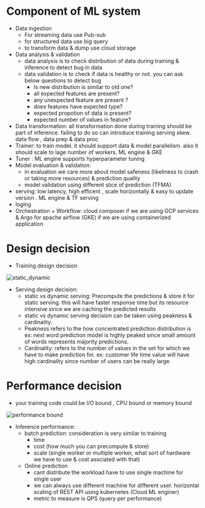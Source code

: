 # Component of ML system 

- Data ingestion
  - For streaming data use Pub-sub
  - for structured data use big query 
  - to transform data & dump use cloud storage 
- Data analysis & validation
  - data analysis is to check distribution of data during training & inference to detect bug in data 
  - data validation is to check if data is healthy or not. you can ask below questions to detect bug
    - Is new distribution is similar to old one?
    - all expected features are present?
    - any unexpected feature are present ?
    - does features have expected type?
    - expected propotion of data is present?
    - expected number of values in feature?
- Data transformation: all transformation done during training should be part of inference. failing to do so can introduce training serving skew. data flow , data prep & data proc
- Trainer: to train model. it should support data & model parallelism. also it should scale to lage number of workers. ML engine & GKE
- Tuner : ML engine supports hyperparameter tuning
- Model evaluation & validation: 
  - in evaluation we care more about model safeness (likeliness to crash or taking more resources) & prediction quality
  - model validation using different slice of prediction (TFMA)
- serving: low latency, high efficent , scale horizontally & easy to update version . ML engine & TF serving 
- loging 
- Orchestration + Workflow: cloud composer if we are using GCP services & Argo for apache airflow (GKE) if we are using containerized application


# Design decision

- Training design decision 

![static_dynamic](https://user-images.githubusercontent.com/37735152/110774289-a675d980-8283-11eb-901f-298baa2c7fee.PNG)

- Serving design decision:
  - static vs dynamic serving: Precompute the predictions & store it for static serving. this will have faster response time but its resource intensive since we are caching the predicted results 
  - static vs dynamic serving decision can be taken using peakness & cardinality.
  - Peakness refers to the how concentrated prediction distribution is ex: next word prediction model is highly peaked since small amount of words represents majority predictions. 
  - Cardinality: refers to the number of values in the set for which we have to make prediction for. ex: customer life time value will have high cardinality since number of users can be really large

# Performance decision

- your training code could be I/O bound , CPU bound or memory bound

![performance bound](https://user-images.githubusercontent.com/37735152/110787256-235c7f80-8293-11eb-8524-4c1536221dc9.PNG)

- Inference performance:
  - batch prediction: consideration is very similar to training 
      - time
      - cost (how much you can precompute & store) 
      - scale (single worker or multiple worker, what sort of hardware we have to use & cost assciated with that)
  - Online prediction
    - cant distribute the workload have to use single machine for single user 
    - we can always use different machine for different user. horizontal scaling of REST API using kubernetes (Cloud ML enginer)
    - metric to measure is QPS (query per performance)
